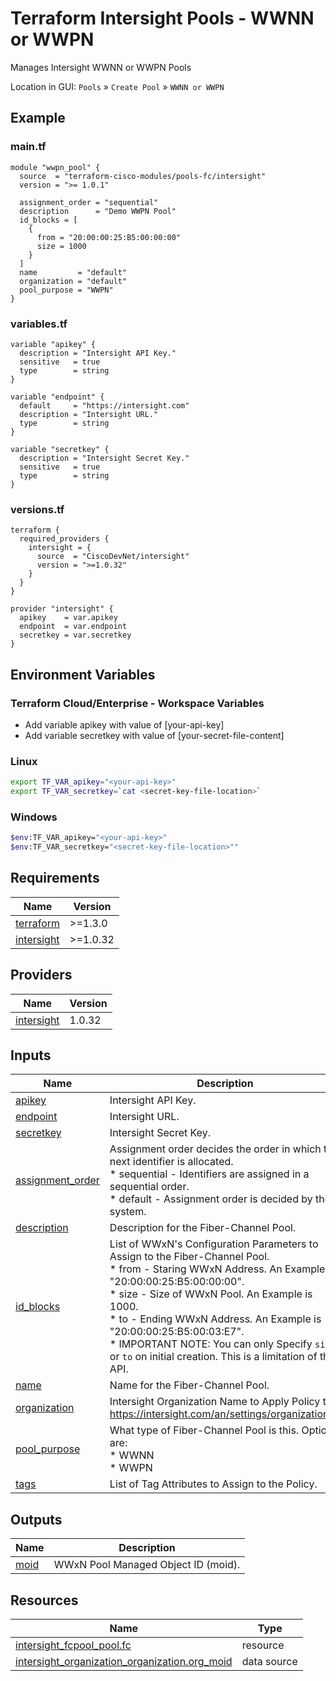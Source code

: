 <!-- BEGIN_TF_DOCS -->
# Terraform Intersight Pools - WWNN or WWPN
Manages Intersight WWNN or WWPN Pools

Location in GUI:
`Pools` » `Create Pool` » `WWNN or WWPN`

## Example

### main.tf
```hcl
module "wwpn_pool" {
  source  = "terraform-cisco-modules/pools-fc/intersight"
  version = ">= 1.0.1"

  assignment_order = "sequential"
  description      = "Demo WWPN Pool"
  id_blocks = [
    {
      from = "20:00:00:25:B5:00:00:00"
      size = 1000
    }
  ]
  name         = "default"
  organization = "default"
  pool_purpose = "WWPN"
}

```

### variables.tf
```hcl
variable "apikey" {
  description = "Intersight API Key."
  sensitive   = true
  type        = string
}

variable "endpoint" {
  default     = "https://intersight.com"
  description = "Intersight URL."
  type        = string
}

variable "secretkey" {
  description = "Intersight Secret Key."
  sensitive   = true
  type        = string
}
```

### versions.tf
```hcl
terraform {
  required_providers {
    intersight = {
      source  = "CiscoDevNet/intersight"
      version = ">=1.0.32"
    }
  }
}

provider "intersight" {
  apikey    = var.apikey
  endpoint  = var.endpoint
  secretkey = var.secretkey
}
```

## Environment Variables

### Terraform Cloud/Enterprise - Workspace Variables
- Add variable apikey with value of [your-api-key]
- Add variable secretkey with value of [your-secret-file-content]

### Linux
```bash
export TF_VAR_apikey="<your-api-key>"
export TF_VAR_secretkey=`cat <secret-key-file-location>`
```

### Windows
```bash
$env:TF_VAR_apikey="<your-api-key>"
$env:TF_VAR_secretkey="<secret-key-file-location>""
```


## Requirements

| Name | Version |
|------|---------|
| <a name="requirement_terraform"></a> [terraform](#requirement\_terraform) | >=1.3.0 |
| <a name="requirement_intersight"></a> [intersight](#requirement\_intersight) | >=1.0.32 |
## Providers

| Name | Version |
|------|---------|
| <a name="provider_intersight"></a> [intersight](#provider\_intersight) | 1.0.32 |
## Inputs

| Name | Description | Type | Default | Required |
|------|-------------|------|---------|:--------:|
| <a name="input_apikey"></a> [apikey](#input\_apikey) | Intersight API Key. | `string` | n/a | yes |
| <a name="input_endpoint"></a> [endpoint](#input\_endpoint) | Intersight URL. | `string` | `"https://intersight.com"` | no |
| <a name="input_secretkey"></a> [secretkey](#input\_secretkey) | Intersight Secret Key. | `string` | n/a | yes |
| <a name="input_assignment_order"></a> [assignment\_order](#input\_assignment\_order) | Assignment order decides the order in which the next identifier is allocated.<br>  * sequential - Identifiers are assigned in a sequential order.<br>  * default - Assignment order is decided by the system. | `string` | `"default"` | no |
| <a name="input_description"></a> [description](#input\_description) | Description for the Fiber-Channel Pool. | `string` | `""` | no |
| <a name="input_id_blocks"></a> [id\_blocks](#input\_id\_blocks) | List of WWxN's Configuration Parameters to Assign to the Fiber-Channel Pool.<br>  * from - Staring WWxN Address.  An Example is "20:00:00:25:B5:00:00:00".<br>  * size - Size of WWxN Pool.  An Example is 1000.<br>  * to - Ending WWxN Address.  An Example is "20:00:00:25:B5:00:03:E7".<br>  * IMPORTANT NOTE: You can only Specify `size` or `to` on initial creation.  This is a limitation of the API. | <pre>list(object(<br>    {<br>      from = string<br>      size = optional(number, null)<br>      to   = optional(string, null)<br>    }<br>  ))</pre> | `[]` | no |
| <a name="input_name"></a> [name](#input\_name) | Name for the Fiber-Channel Pool. | `string` | `"default"` | no |
| <a name="input_organization"></a> [organization](#input\_organization) | Intersight Organization Name to Apply Policy to.  https://intersight.com/an/settings/organizations/. | `string` | `"default"` | no |
| <a name="input_pool_purpose"></a> [pool\_purpose](#input\_pool\_purpose) | What type of Fiber-Channel Pool is this.  Options are:<br>  * WWNN<br>  * WWPN | `string` | `"WWPN"` | no |
| <a name="input_tags"></a> [tags](#input\_tags) | List of Tag Attributes to Assign to the Policy. | `list(map(string))` | `[]` | no |
## Outputs

| Name | Description |
|------|-------------|
| <a name="output_moid"></a> [moid](#output\_moid) | WWxN Pool Managed Object ID (moid). |
## Resources

| Name | Type |
|------|------|
| [intersight_fcpool_pool.fc](https://registry.terraform.io/providers/CiscoDevNet/intersight/latest/docs/resources/fcpool_pool) | resource |
| [intersight_organization_organization.org_moid](https://registry.terraform.io/providers/CiscoDevNet/intersight/latest/docs/data-sources/organization_organization) | data source |
<!-- END_TF_DOCS -->